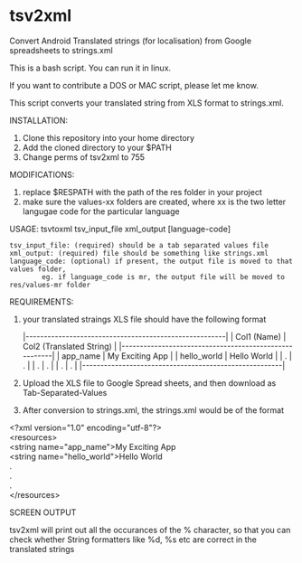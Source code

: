 # tsv2xml
Convert Android Translated strings (for localisation) from Google spreadsheets to strings.xml

This is a bash script. You can run it in linux.

If you want to contribute a DOS or MAC script, please let me know.

This script converts your translated string from XLS format to strings.xml.

INSTALLATION:

1. Clone this repository into your home directory
2. Add the cloned directory to your $PATH
3. Change perms of tsv2xml to 755

MODIFICATIONS:

1. replace $RESPATH with the path of the res folder in your project
2. make sure the values-xx folders are created, where xx is the two letter langugae code for the particular language


USAGE:
	tsvtoxml tsv_input_file xml_output [language-code]
	
	tsv_input_file: (required) should be a tab separated values file
	xml_output: (required) file should be something like strings.xml
	language_code: (optional) if present, the output file is moved to that values folder, 
			eg. if language_code is mr, the output file will be moved to res/values-mr folder


REQUIREMENTS:
1. your translated straings XLS file should have the following format

	|-------------------------------------------------------|
	| Col1 (Name)           |   Col2 (Translated String)    |
	|-------------------------------------------------------|
	| app_name              |   My Exciting App             |
	| hello_world           |   Hello World                 |
	|        .              |        .                      |
	|        .              |        .                      |
	|        .              |        .                      |
	|-------------------------------------------------------|

2. Upload the XLS file to Google Spread sheets, and then download as Tab-Separated-Values

3. After conversion to strings.xml, the strings.xml would be of the format

\<?xml version="1.0" encoding="utf-8"?><br>
\<resources><br>
\<string name="app_name">My Exciting App</string><br>
\<string name="hello_world">Hello World</string><br>
	.<br>
	.<br>
	.<br>
\</resources><br>


SCREEN OUTPUT
	
tsv2xml will print out all the occurances of the % character, so that you can check whether String formatters like %d, %s etc are correct in the translated strings
